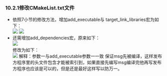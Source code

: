 ### 10.2.1修改CMakeList.txt文件
*   依照7小节的修改方法，增加add_executable与       target_link_libraries宏为如下：  
    <img src="https://s2.loli.net/2022/01/22/qhYE4v9tc3rVuXU.png"/>
    <img src="https://s2.loli.net/2022/01/22/fWQVDAHehLaqpMy.png"/>
*   还需增加add_dependencies宏，原来如下：  
    <img src="https://s2.loli.net/2022/01/22/ncTAe9gHN6t5ZKv.png"/>  
    修改为如下：  
    <img src="https://s2.loli.net/2022/01/22/GTw5vzr9OVFQkDg.png"/>
    解释：参数一与add_executable参数一一致
    保证msg先被编译，这样发布方程序里的头文件包含才能被索引到，如果直接先编写msg编译完他再写发布方程序也应该是可以的，但是还是最好这样写以防万一。